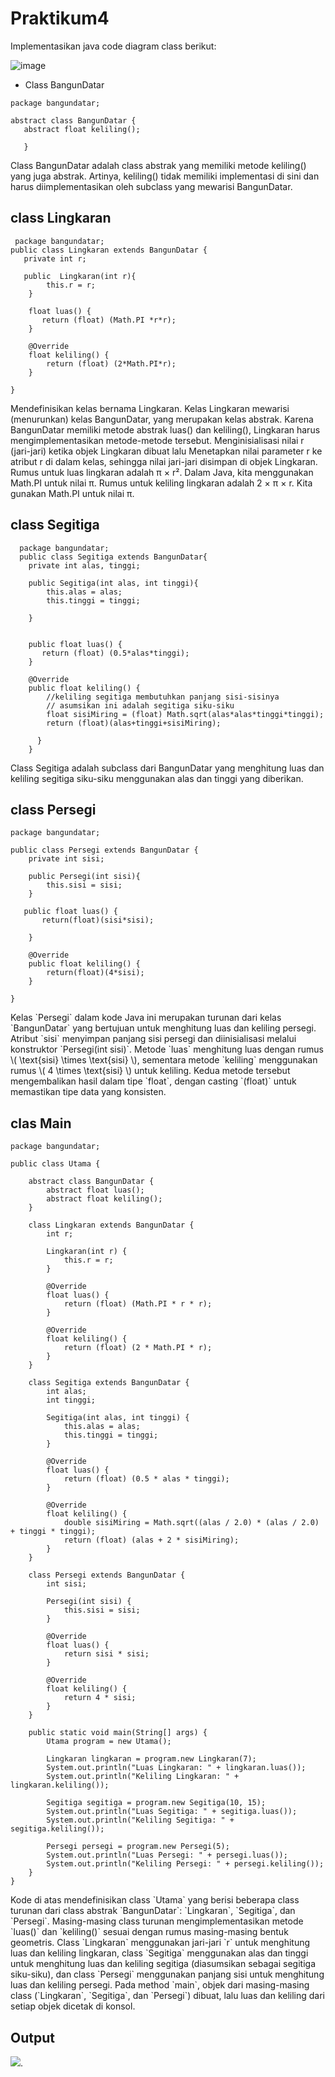 # Praktikum4
Implementasikan java code diagram class berikut:

![image](https://github.com/user-attachments/assets/0ead166d-fb8e-4619-a3e7-8e2cb9167599)

- Class BangunDatar
  
 ~~~
package bangundatar;

abstract class BangunDatar {
    abstract float keliling();
       
    }
  ~~~

<p>Class BangunDatar adalah class abstrak yang memiliki metode keliling() yang juga abstrak. Artinya, keliling() tidak memiliki implementasi di sini dan harus diimplementasikan oleh subclass yang mewarisi BangunDatar.</p>

## class Lingkaran
  
```
 package bangundatar;
public class Lingkaran extends BangunDatar {
   private int r;
    
   public  Lingkaran(int r){
        this.r = r;
    }

    float luas() {
       return (float) (Math.PI *r*r);
    }

    @Override
    float keliling() {
        return (float) (2*Math.PI*r);
    }
    
}
```

<p>Mendefinisikan kelas bernama Lingkaran. Kelas Lingkaran mewarisi (menurunkan) kelas BangunDatar, yang merupakan kelas abstrak. Karena BangunDatar memiliki metode abstrak luas() dan keliling(), Lingkaran harus mengimplementasikan metode-metode tersebut. Menginisialisasi nilai r (jari-jari) ketika objek Lingkaran dibuat lalu Menetapkan nilai parameter r ke atribut r di dalam kelas, sehingga nilai jari-jari disimpan di objek Lingkaran. Rumus untuk luas lingkaran adalah π × r². Dalam Java, kita menggunakan Math.PI untuk nilai π. Rumus untuk keliling lingkaran adalah 2 × π × r. Kita gunakan Math.PI untuk nilai π.</p>

## class Segitiga

```
  package bangundatar;
  public class Segitiga extends BangunDatar{
    private int alas, tinggi;
    
    public Segitiga(int alas, int tinggi){
        this.alas = alas;
        this.tinggi = tinggi;
        
    }

   
    public float luas() {
       return (float) (0.5*alas*tinggi);
    }

    @Override
    public float keliling() {
        //keliling segitiga membutuhkan panjang sisi-sisinya
        // asumsikan ini adalah segitiga siku-siku
        float sisiMiring = (float) Math.sqrt(alas*alas*tinggi*tinggi);
        return (float)(alas+tinggi+sisiMiring);
        
      }
    }
 ```

<p> Class Segitiga adalah subclass dari BangunDatar yang menghitung luas dan keliling segitiga siku-siku menggunakan alas dan tinggi yang diberikan.</p>

## class Persegi

```
package bangundatar;

public class Persegi extends BangunDatar {
    private int sisi;
    
    public Persegi(int sisi){
        this.sisi = sisi;
    }

   public float luas() {
       return(float)(sisi*sisi);
        
    }

    @Override
    public float keliling() {
        return(float)(4*sisi);
    }
    
}

```

<p>Kelas `Persegi` dalam kode Java ini merupakan turunan dari kelas `BangunDatar` yang bertujuan untuk menghitung luas dan keliling persegi. Atribut `sisi` menyimpan panjang sisi persegi dan diinisialisasi melalui konstruktor `Persegi(int sisi)`. Metode `luas` menghitung luas dengan rumus \( \text{sisi} \times \text{sisi} \), sementara metode `keliling` menggunakan rumus \( 4 \times \text{sisi} \) untuk keliling. Kedua metode tersebut mengembalikan hasil dalam tipe `float`, dengan casting `(float)` untuk memastikan tipe data yang konsisten.</p>

## clas Main

```
package bangundatar;

public class Utama {

    abstract class BangunDatar {
        abstract float luas();
        abstract float keliling();
    }

    class Lingkaran extends BangunDatar {
        int r;

        Lingkaran(int r) {
            this.r = r;
        }

        @Override
        float luas() {
            return (float) (Math.PI * r * r);
        }

        @Override
        float keliling() {
            return (float) (2 * Math.PI * r);
        }
    }

    class Segitiga extends BangunDatar {
        int alas;
        int tinggi;

        Segitiga(int alas, int tinggi) {
            this.alas = alas;
            this.tinggi = tinggi;
        }

        @Override
        float luas() {
            return (float) (0.5 * alas * tinggi);
        }

        @Override
        float keliling() {
            double sisiMiring = Math.sqrt((alas / 2.0) * (alas / 2.0) + tinggi * tinggi);
            return (float) (alas + 2 * sisiMiring);
        }
    }

    class Persegi extends BangunDatar {
        int sisi;

        Persegi(int sisi) {
            this.sisi = sisi;
        }

        @Override
        float luas() {
            return sisi * sisi;
        }

        @Override
        float keliling() {
            return 4 * sisi;
        }
    }

    public static void main(String[] args) {
        Utama program = new Utama();
        
        Lingkaran lingkaran = program.new Lingkaran(7);
        System.out.println("Luas Lingkaran: " + lingkaran.luas());
        System.out.println("Keliling Lingkaran: " + lingkaran.keliling());

        Segitiga segitiga = program.new Segitiga(10, 15);
        System.out.println("Luas Segitiga: " + segitiga.luas());
        System.out.println("Keliling Segitiga: " + segitiga.keliling());

        Persegi persegi = program.new Persegi(5);
        System.out.println("Luas Persegi: " + persegi.luas());
        System.out.println("Keliling Persegi: " + persegi.keliling());
    }
}
```

<p> Kode di atas mendefinisikan class `Utama` yang berisi beberapa class turunan dari class abstrak `BangunDatar`: `Lingkaran`, `Segitiga`, dan `Persegi`. Masing-masing class turunan mengimplementasikan metode `luas()` dan `keliling()` sesuai dengan rumus masing-masing bentuk geometris. Class `Lingkaran` menggunakan jari-jari `r` untuk menghitung luas dan keliling lingkaran, class `Segitiga` menggunakan alas dan tinggi untuk menghitung luas dan keliling segitiga (diasumsikan sebagai segitiga siku-siku), dan class `Persegi` menggunakan panjang sisi untuk menghitung luas dan keliling persegi. Pada method `main`, objek dari masing-masing class (`Lingkaran`, `Segitiga`, dan `Persegi`) dibuat, lalu luas dan keliling dari setiap objek dicetak di konsol.</p>

## Output
![](Outup.png).



